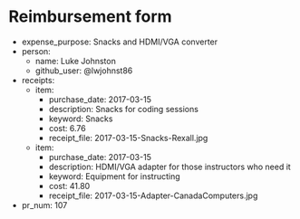 # Reimbursement form
- expense_purpose: Snacks and HDMI/VGA converter
- person:
    - name: Luke Johnston
    - github_user: @lwjohnst86
- receipts:
    - item:
        - purchase_date: 2017-03-15
        - description: Snacks for coding sessions
        - keyword: Snacks
        - cost: 6.76
        - receipt_file: 2017-03-15-Snacks-Rexall.jpg
    - item:
        - purchase_date: 2017-03-15
        - description: HDMI/VGA adapter for those instructors who need it
        - keyword: Equipment for instructing
        - cost: 41.80
        - receipt_file: 2017-03-15-Adapter-CanadaComputers.jpg
- pr_num: 107
